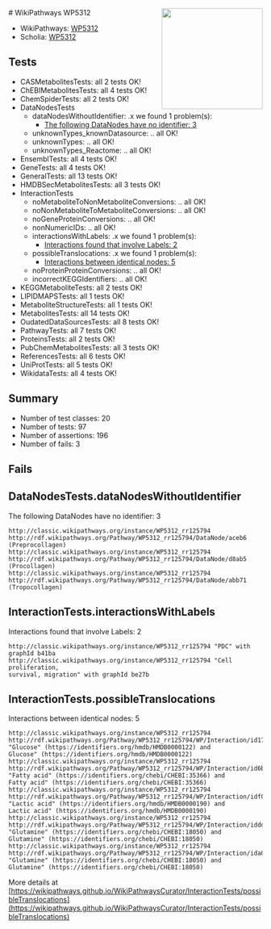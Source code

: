 <img style="float: right; width: 200px" src="https://upload.wikimedia.org/wikipedia/commons/thumb/8/83/Wplogo_with_text_500.png/640px-Wplogo_with_text_500.png" />
# WikiPathways WP5312

* WikiPathways: [WP5312](https://wikipathways.org/pathways/WP5312)
* Scholia: [WP5312](https://scholia.toolforge.org/wikipathways/WP5312)
## Tests
* CASMetabolitesTests: all 2 tests OK!
* ChEBIMetabolitesTests: all 4 tests OK!
* ChemSpiderTests: all 2 tests OK!
* DataNodesTests
    * dataNodesWithoutIdentifier: .x we found 1 problem(s):
        * [The following DataNodes have no identifier: 3](#d2d32fa2)
    * unknownTypes_knownDatasource: .. all OK!
    * unknownTypes: .. all OK!
    * unknownTypes_Reactome: .. all OK!
* EnsemblTests: all 4 tests OK!
* GeneTests: all 4 tests OK!
* GeneralTests: all 13 tests OK!
* HMDBSecMetabolitesTests: all 3 tests OK!
* InteractionTests
    * noMetaboliteToNonMetaboliteConversions: .. all OK!
    * noNonMetaboliteToMetaboliteConversions: .. all OK!
    * noGeneProteinConversions: .. all OK!
    * nonNumericIDs: .. all OK!
    * interactionsWithLabels: .x we found 1 problem(s):
        * [Interactions found that involve Labels: 2](#630d2679)
    * possibleTranslocations: .x we found 1 problem(s):
        * [Interactions between identical nodes: 5](#1c11820a)
    * noProteinProteinConversions: .. all OK!
    * incorrectKEGGIdentifiers: .. all OK!
* KEGGMetaboliteTests: all 2 tests OK!
* LIPIDMAPSTests: all 1 tests OK!
* MetaboliteStructureTests: all 1 tests OK!
* MetabolitesTests: all 14 tests OK!
* OudatedDataSourcesTests: all 8 tests OK!
* PathwayTests: all 7 tests OK!
* ProteinsTests: all 2 tests OK!
* PubChemMetabolitesTests: all 3 tests OK!
* ReferencesTests: all 6 tests OK!
* UniProtTests: all 5 tests OK!
* WikidataTests: all 4 tests OK!


## Summary

* Number of test classes: 20
* Number of tests: 97
* Number of assertions: 196
* Number of fails: 3

## Fails

<a name="d2d32fa2" />

## DataNodesTests.dataNodesWithoutIdentifier

The following DataNodes have no identifier: 3
```
http://classic.wikipathways.org/instance/WP5312_rr125794 http://rdf.wikipathways.org/Pathway/WP5312_rr125794/DataNode/aceb6 (Preprocollagen)
http://classic.wikipathways.org/instance/WP5312_rr125794 http://rdf.wikipathways.org/Pathway/WP5312_rr125794/DataNode/d8ab5 (Procollagen)
http://classic.wikipathways.org/instance/WP5312_rr125794 http://rdf.wikipathways.org/Pathway/WP5312_rr125794/DataNode/abb71 (Tropocollagen)
```

<a name="630d2679" />

## InteractionTests.interactionsWithLabels

Interactions found that involve Labels: 2
```
http://classic.wikipathways.org/instance/WP5312_rr125794 "PDC" with graphId b41ba
http://classic.wikipathways.org/instance/WP5312_rr125794 "Cell proliferation,
survival, migration" with graphId be27b
```

<a name="1c11820a" />

## InteractionTests.possibleTranslocations

Interactions between identical nodes: 5
```
http://classic.wikipathways.org/instance/WP5312_rr125794 http://rdf.wikipathways.org/Pathway/WP5312_rr125794/WP/Interaction/id17272ae9 "Glucose" (https://identifiers.org/hmdb/HMDB0000122) and 
Glucose" (https://identifiers.org/hmdb/HMDB0000122)
http://classic.wikipathways.org/instance/WP5312_rr125794 http://rdf.wikipathways.org/Pathway/WP5312_rr125794/WP/Interaction/id6b696830 "Fatty acid" (https://identifiers.org/chebi/CHEBI:35366) and 
Fatty acid" (https://identifiers.org/chebi/CHEBI:35366)
http://classic.wikipathways.org/instance/WP5312_rr125794 http://rdf.wikipathways.org/Pathway/WP5312_rr125794/WP/Interaction/idf0323a6d "Lactic acid" (https://identifiers.org/hmdb/HMDB0000190) and 
Lactic acid" (https://identifiers.org/hmdb/HMDB0000190)
http://classic.wikipathways.org/instance/WP5312_rr125794 http://rdf.wikipathways.org/Pathway/WP5312_rr125794/WP/Interaction/iddde970a6 "Glutamine" (https://identifiers.org/chebi/CHEBI:18050) and 
Glutamine" (https://identifiers.org/chebi/CHEBI:18050)
http://classic.wikipathways.org/instance/WP5312_rr125794 http://rdf.wikipathways.org/Pathway/WP5312_rr125794/WP/Interaction/ida0d3364a "Glutamine" (https://identifiers.org/chebi/CHEBI:18050) and 
Glutamine" (https://identifiers.org/chebi/CHEBI:18050)
```

More details at [https://wikipathways.github.io/WikiPathwaysCurator/InteractionTests/possibleTranslocations](https://wikipathways.github.io/WikiPathwaysCurator/InteractionTests/possibleTranslocations)

